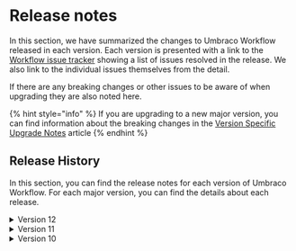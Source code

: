 # Release notes

In this section, we have summarized the changes to Umbraco Workflow released in each version. Each version is presented with a link to the [Workflow issue tracker](https://github.com/umbraco/Umbraco.Workflow.Issues/issues) showing a list of issues resolved in the release. We also link to the individual issues themselves from the detail.

If there are any breaking changes or other issues to be aware of when upgrading they are also noted here.

{% hint style="info" %}
If you are upgrading to a new major version, you can find information about the breaking changes in the [Version Specific Upgrade Notes](version-specific-upgrade-notes.md) article
{% endhint %}

## Release History

In this section, you can find the release notes for each version of Umbraco Workflow. For each major version, you can find the details about each release.

<details>

<summary>Version 12</summary>

#### [12.1.0](https://github.com/umbraco/Umbraco.Workflow.Issues/issues?q=is%3Aissue+is%3Aclosed+label%3Arelease%2F12.1.0) (September 5th 2023)

* Fixes bug where setting content review period to zero didn't exclude content from review [#28](https://github.com/umbraco/Umbraco.Workflow.Issues/issues/28)
* Improves configuration options and handling for content reviews [#31](https://github.com/umbraco/Umbraco.Workflow.Issues/issues/31)
* Fixes bug where variant workflows were not correctly scheduled [#42](https://github.com/umbraco/Umbraco.Workflow.Issues/issues/42)
* Fixes bug when Swedish culture broke to differing unicode symbols when representing negative numbers [#44](https://github.com/umbraco/Umbraco.Workflow.Issues/issues/44)
* Adds external reviewer option for content reviews
* Adds ability to schedule a publish workflow for both release and expire [#43](https://github.com/umbraco/Umbraco.Workflow.Issues/discussions/43)
* UX improvements for initiating workflows
* Removes 'Applies to' option from node-level workflow configuration as it was superceded by the equivalent global setting

* BREAKING CHANGE: `ContentReviewReminderEmailer.SendReviewReminders.reviews` parameter changes from `Dictionary<UserGroupPoco, List<ContentReviewConfigPoco>>` to `Dictionary<IWorkflowGroup, List<ContentReviewConfigPoco>>`, which in turn changes the type of the `SentEntities` property in `WorkflowContentReviewsEmailNotificationsSendingNotification` and `WorkflowContentReviewsEmailNotificationsSentNotification`. `UserGroupPoco` implements `IWorkflowGroup`, but contains properties not present on the interface. These can be accessed by casting to the implemented type.

#### [12.0.1](https://github.com/umbraco/Umbraco.Workflow.Issues/issues?q=is%3Aissue+is%3Aclosed+label%3Arelease%2F12.0.1) (August 1st 2023)

* Adds Dutch localization [#23](https://github.com/umbraco/Umbraco.Workflow.Issues/issues/23)
* Additional localization cleanup and improvements
* Fixes Swagger generation error [#29](https://github.com/umbraco/Umbraco.Workflow.Issues/issues/29)
* Updates migration to avoid constraint errors [#35](https://github.com/umbraco/Umbraco.Workflow.Issues/issues/35)

#### [12.0.0](https://github.com/umbraco/Umbraco.Workflow.Issues/issues?q=is%3Aissue+is%3Aclosed+label%3Arelease%2F12.0.0) (June 29th 2023)

* Fixes filtering workflows initiated by the current user when FlowType is Exclude [#25](https://github.com/umbraco/Umbraco.Workflow.Issues/issues/25)
* Ensures Document Type configuration for Content Reviews displays the license overlay on non-licensed installs [#24](https://github.com/umbraco/Umbraco.Workflow.Issues/issues/24) 
* Adds configuration option to allow administrators to edit content in an active workflow, regardless of content lock settings [#18](https://github.com/umbraco/Umbraco.Workflow.Issues/issues/18)
* Fixes possible divide-by-zero error in chart generation
* Ensure workflow activity chart only shows stats box when stats exist

</details>

<details>

<summary>Version 11</summary>

#### [11.3.0](https://github.com/umbraco/Umbraco.Workflow.Issues/issues?q=is%3Aissue+is%3Aclosed+label%3Arelease%2F11.3.0) (September 5th 2023)

* Fixes bug where setting content review period to zero didn't exclude content from review [#28](https://github.com/umbraco/Umbraco.Workflow.Issues/issues/28)
* Improves configuration options and handling for content reviews [#31](https://github.com/umbraco/Umbraco.Workflow.Issues/issues/31)
* Fixes bug where variant workflows were not correctly scheduled [#42](https://github.com/umbraco/Umbraco.Workflow.Issues/issues/42)
* Fixes bug when Swedish culture broke to differing unicode symbols when representing negative numbers [#44](https://github.com/umbraco/Umbraco.Workflow.Issues/issues/44)
* Adds external reviewer option for content reviews
* Adds ability to schedule a publish workflow for both release and expire [#43](https://github.com/umbraco/Umbraco.Workflow.Issues/discussions/43)
* UX improvements for initiating workflows
* Removes 'Applies to' option from node-level workflow configuration as it was superceded by the equivalent global setting
* Aligns embedded licensing UI with Umbraco.Licenses

* BREAKING CHANGE: `ContentReviewReminderEmailer.SendReviewReminders.reviews` parameter changes from `Dictionary<UserGroupPoco, List<ContentReviewConfigPoco>>` to `Dictionary<IWorkflowGroup, List<ContentReviewConfigPoco>>`, which in turn changes the type of the `SentEntities` property in `WorkflowContentReviewsEmailNotificationsSendingNotification` and `WorkflowContentReviewsEmailNotificationsSentNotification`. `UserGroupPoco` implements `IWorkflowGroup`, but contains properties not present on the interface. These can be accessed by casting to the implemented type.

#### [11.2.3](https://github.com/umbraco/Umbraco.Workflow.Issues/issues?q=is%3Aissue+is%3Aclosed+label%3Arelease%2F11.2.3) (August 1st 2023)

* Adds Dutch localization [#23](https://github.com/umbraco/Umbraco.Workflow.Issues/issues/23)
* Additional localization cleanup and improvements
* Updates migration to avoid constraint errors [#35](https://github.com/umbraco/Umbraco.Workflow.Issues/issues/35)

#### [11.2.2](https://github.com/umbraco/Umbraco.Workflow.Issues/issues?q=is%3Aissue+is%3Aclosed+label%3Arelease%2F11.2.2) (June 29th 2023)

* Fixes filtering workflows initiated by the current user when FlowType is Exclude [#25](https://github.com/umbraco/Umbraco.Workflow.Issues/issues/25)
* Ensures Document Type configuration for Content Reviews displays the license overlay on non-licensed installs [#24](https://github.com/umbraco/Umbraco.Workflow.Issues/issues/24) 
* Adds configuration option to allow administrators to edit content in an active workflow, regardless of content lock settings [#18](https://github.com/umbraco/Umbraco.Workflow.Issues/issues/18)
* Fixes possible divide-by-zero error in chart generation
* Ensure workflow activity chart only shows stats box when stats exist

#### [11.2.1](https://github.com/umbraco/Umbraco.Workflow.Issues/issues?q=is%3Aissue+is%3Aclosed+label%3Arelease%2F10.2.1) (May 23rd 2023)

* Ensure all Document Type properties are available when configuring conditional workflow stages
* Ensure license prompt is displayed only when install is unlicensed
* Fixes bug where default approval threshold wasn't set correctly when adding new workflow stages
* Fixes bug where querying published nodes for content reviews resulted in an ambiguous column name in the generated query [#17](https://github.com/umbraco/Umbraco.Workflow.Issues/issues/17)
* Fixes bug where users were not persisted as approval group members if they were assigned as part of group creation   

#### [11.2.0](https://github.com/umbraco/Umbraco.Workflow.Issues/issues?q=is%3Aissue+is%3Aclosed+label%3Arelease%2F11.2.0) (May 9th 2023)

* **FEATURE** => Introduces [approval thresholds](getting-started/approval-thresholds.md).

#### [11.1.2](https://github.com/umbraco/Umbraco.Workflow.Issues/issues?q=is%3Aissue+is%3Aclosed+label%3Arelease%2F11.1.2) (April 18th 2023)

* **FEATURE** => Introduces optional configuration for mandatory comments
* **FEATURE** => Modifies content lock to allow edits until the first workflow action is completed
* Ensure notifications inheriting from ObjectNotification have a public Target property [#13](https://github.com/umbraco/Umbraco.Workflow.Issues/issues/13)
* Improve UI notification when publish fails on workflow completion
* Improve logged messages when publish fails on workflow completion
* Renames `/App_Plugins/Backoffice` to `/App_Plugins/backoffice` for Linux file path resolution [#14](https://github.com/umbraco/Umbraco.Workflow.Issues/issues/14)
* Ensure the `canEdit` flag is set correctly when the Workflow application state changes
* Ensure canceled workflows are never marked as actioned by admin when canceled by the original change requestor, regardless of their admin status

#### [11.1.1](https://github.com/umbraco/Umbraco.Workflow.Issues/issues?q=is%3Aissue+is%3Aclosed+label%3Arelease%2F11.1.1) (March 8th 2023)

* Fixes bug in workflow detail overlay [#12](https://github.com/umbraco/Umbraco.Workflow.Issues/issues/12)

#### [11.1.0](https://github.com/umbraco/Umbraco.Workflow.Issues/issues?q=is%3Aissue+is%3Aclosed+label%3Arelease%2F11.1.0) (March 7th 2023)

* **FEATURE** => History cleanup and retention policies
* Fixes tree collision issue when multiple trees share class names [#11](https://github.com/umbraco/Umbraco.Workflow.Issues/issues/11)
* Ensure the version number is included in the package manifest
* Improve UI/UX in submit workflow component
* Ensure notification emails are sent when a task is rejected [#9](https://github.com/umbraco/Umbraco.Workflow.Issues/issues/9)
* Remove `async void` signatures
* Extends valid local license environment names
* Ensure signalR hub is not re-initialized once running

</details>

<details>

<summary>Version 10</summary>

#### [10.3.0](https://github.com/umbraco/Umbraco.Workflow.Issues/issues?q=is%3Aissue+is%3Aclosed+label%3Arelease%2F10.3.0) (September 5th 2023)

* Fixes bug where setting content review period to zero didn't exclude content from review [#28](https://github.com/umbraco/Umbraco.Workflow.Issues/issues/28)
* Improves configuration options and handling for content reviews [#31](https://github.com/umbraco/Umbraco.Workflow.Issues/issues/31)
* Fixes bug where variant workflows were not correctly scheduled [#42](https://github.com/umbraco/Umbraco.Workflow.Issues/issues/42)
* Fixes bug when Swedish culture broke to differing unicode symbols when representing negative numbers [#44](https://github.com/umbraco/Umbraco.Workflow.Issues/issues/44)
* Adds external reviewer option for content reviews
* Adds ability to schedule a publish workflow for both release and expire [#43](https://github.com/umbraco/Umbraco.Workflow.Issues/discussions/43)
* UX improvements for initiating workflows
* Removes 'Applies to' option from node-level workflow configuration as it was superceded by the equivalent global setting
* Aligns embedded licensing UI with Umbraco.Licenses

* BREAKING CHANGE: `ContentReviewReminderEmailer.SendReviewReminders.reviews` parameter changes from `Dictionary<UserGroupPoco, List<ContentReviewConfigPoco>>` to `Dictionary<IWorkflowGroup, List<ContentReviewConfigPoco>>`, which in turn changes the type of the `SentEntities` property in `WorkflowContentReviewsEmailNotificationsSendingNotification` and `WorkflowContentReviewsEmailNotificationsSentNotification`. `UserGroupPoco` implements `IWorkflowGroup`, but contains properties not present on the interface. These can be accessed by casting to the implemented type.

#### [10.2.3](https://github.com/umbraco/Umbraco.Workflow.Issues/issues?q=is%3Aissue+is%3Aclosed+label%3Arelease%2F10.2.3) (August 1st 2023)

* Adds Dutch localization [#23](https://github.com/umbraco/Umbraco.Workflow.Issues/issues/23)
* Additional localization cleanup and improvements
* Updates migration to avoid constraint errors [#35](https://github.com/umbraco/Umbraco.Workflow.Issues/issues/35)

#### [10.2.2](https://github.com/umbraco/Umbraco.Workflow.Issues/issues?q=is%3Aissue+is%3Aclosed+label%3Arelease%2F10.2.2) (June 29th 2023)

* Fixes filtering workflows initiated by the current user when FlowType is Exclude [#25](https://github.com/umbraco/Umbraco.Workflow.Issues/issues/25)
* Ensures Document Type configuration for Content Reviews displays the license overlay on non-licensed installs [#24](https://github.com/umbraco/Umbraco.Workflow.Issues/issues/24) 
* Adds configuration option to allow administrators to edit content in an active workflow, regardless of content lock settings [#18](https://github.com/umbraco/Umbraco.Workflow.Issues/issues/18)
* Fixes possible divide-by-zero error in chart generation
* Ensure workflow activity chart only shows stats box when stats exist
    
#### [10.2.1](https://github.com/umbraco/Umbraco.Workflow.Issues/issues?q=is%3Aissue+is%3Aclosed+label%3Arelease%2F10.2.1) (May 23rd 2023)

* Ensure all Document Type properties are available when configuring conditional workflow stages
* Ensure license prompt is displayed only when install is unlicensed
* Fixes bug where default approval threshold wasn't set correctly when adding new workflow stages
* Fixes bug where querying published nodes for content reviews resulted in an ambiguous column name in the generated query [#17](https://github.com/umbraco/Umbraco.Workflow.Issues/issues/17)
* Fixes bug where users were not persisted as approval group members if they were assigned as part of group creation

#### [10.2.0](https://github.com/umbraco/Umbraco.Workflow.Issues/issues?q=is%3Aissue+is%3Aclosed+label%3Arelease%2F10.2.0) (May 9th 2023)

* **FEATURE** => Introduces [approval thresholds](getting-started/approval-thresholds.md)

#### [10.1.2](https://github.com/umbraco/Umbraco.Workflow.Issues/issues?q=is%3Aissue+is%3Aclosed+label%3Arelease%2F10.1.2) (April 18th 2023)

* **FEATURE** => Introduces optional configuration for mandatory comments
* **FEATURE** => Modifies content lock to allow edits until the first workflow action is completed
* Ensure notifications inheriting from ObjectNotification have a public Target property [#13](https://github.com/umbraco/Umbraco.Workflow.Issues/issues/13)
* Improve UI notification when publish fails on workflow completion
* Improve logged messages when publish fails on workflow completion
* Renames `/App_Plugins/Backoffice` to `/App_Plugins/backoffice` for Linux file path resolution [#14](https://github.com/umbraco/Umbraco.Workflow.Issues/issues/14)
* Ensure the `canEdit` flag is set correctly when the Workflow application state changes
* Ensure canceled workflows are never marked as actioned by admin when canceled by the original change requestor, regardless of their admin status

#### [10.1.1](https://github.com/umbraco/Umbraco.Workflow.Issues/issues?q=is%3Aissue+is%3Aclosed+label%3Arelease%2F10.1.1) (March 8th 2023)

* Fixes bug in workflow detail overlay [#12](https://github.com/umbraco/Umbraco.Workflow.Issues/issues/12)

#### [10.1.0](https://github.com/umbraco/Umbraco.Workflow.Issues/issues?q=is%3Aissue+is%3Aclosed+label%3Arelease%2F10.1.01) (March 7th 2023)

* **FEATURE** => History cleanup and retention policies
* Fixes tree collision issue when multiple trees share class names [#11](https://github.com/umbraco/Umbraco.Workflow.Issues/issues/11)
* Ensure the version number is included in the package manifest
* Improve UI/UX in submit workflow component
* Ensure notification emails are sent when a task is rejected [#9](https://github.com/umbraco/Umbraco.Workflow.Issues/issues/9)
* Remove `async void` signatures
* Extends valid local license environment names
* Ensure signalR hub is not re-initialized once running

</details>
